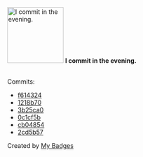 <img src="https://my-badges.github.io/my-badges/evening-commits.png" alt="I commit in the evening." title="I commit in the evening." width="128">
<strong>I commit in the evening.</strong>
<br><br>

Commits:

- <a href="https://github.com/ksysoev/make-it-public/commit/f61432434044fa3a7d4efb5f4272792c990f90fc">f614324</a>
- <a href="https://github.com/ksysoev/make-it-public/commit/1218b70577bca7685156335afb2d9b96c85641e4">1218b70</a>
- <a href="https://github.com/ksysoev/make-it-public/commit/3b25ca09484cd856e2313eb15d7fccff2478a4e1">3b25ca0</a>
- <a href="https://github.com/ksysoev/make-it-public/commit/0c1cf5bcfe0a2e85c12d076c0fa297421ac32abf">0c1cf5b</a>
- <a href="https://github.com/ksysoev/make-it-public/commit/cb04854dc98e55c06e55e59733639374fc4ae14b">cb04854</a>
- <a href="https://github.com/ksysoev/revdial/commit/2cd5b57e105425268cc0562c88738e993c7468ea">2cd5b57</a>


Created by <a href="https://github.com/my-badges/my-badges">My Badges</a>